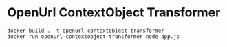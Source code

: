 # OpenUrl ContextObject Transformer

```
docker build . -t openurl-contextobject-transformer
docker run openurl-contextobject-transformer node app.js
```
